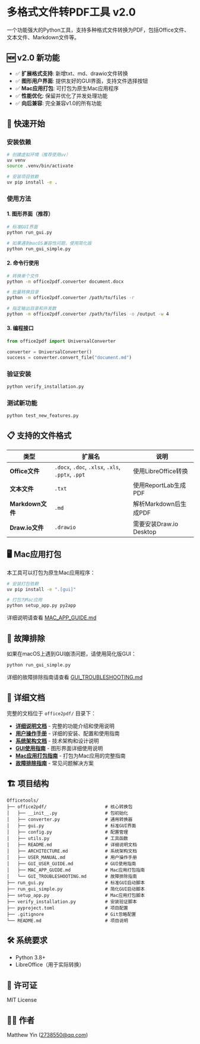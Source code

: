 # 多格式文件转PDF工具 v2.0

一个功能强大的Python工具，支持多种格式文件转换为PDF，包括Office文件、文本文件、Markdown文件等。

## 🆕 v2.0 新功能

- ✅ **扩展格式支持**: 新增txt、md、drawio文件转换
- ✅ **图形用户界面**: 提供友好的GUI界面，支持文件选择按钮
- ✅ **Mac应用打包**: 可打包为原生Mac应用程序
- ✅ **性能优化**: 保留并优化了并发处理功能
- ✅ **向后兼容**: 完全兼容v1.0的所有功能

## 🚀 快速开始

### 安装依赖

```bash
# 创建虚拟环境（推荐使用uv）
uv venv
source .venv/bin/activate

# 安装项目依赖
uv pip install -e .
```

### 使用方法

#### 1. 图形界面（推荐）
```bash
# 标准GUI界面
python run_gui.py

# 如果遇到macOS兼容性问题，使用简化版
python run_gui_simple.py
```

#### 2. 命令行使用
```bash
# 转换单个文件
python -m office2pdf.converter document.docx

# 批量转换目录
python -m office2pdf.converter /path/to/files -r

# 指定输出目录和并发数
python -m office2pdf.converter /path/to/files -o /output -w 4
```

#### 3. 编程接口
```python
from office2pdf import UniversalConverter

converter = UniversalConverter()
success = converter.convert_file("document.md")
```

### 验证安装

```bash
python verify_installation.py
```

### 测试新功能

```bash
python test_new_features.py
```

## 📋 支持的文件格式

| 类型 | 扩展名 | 说明 |
|------|--------|------|
| **Office文件** | `.docx`, `.doc`, `.xlsx`, `.xls`, `.pptx`, `.ppt` | 使用LibreOffice转换 |
| **文本文件** | `.txt` | 使用ReportLab生成PDF |
| **Markdown文件** | `.md` | 解析Markdown后生成PDF |
| **Draw.io文件** | `.drawio` | 需要安装Draw.io Desktop |

## 🖥️ Mac应用打包

本工具可以打包为原生Mac应用程序：

```bash
# 安装打包依赖
uv pip install -e ".[gui]"

# 打包为Mac应用
python setup_app.py py2app
```

详细说明请查看 [MAC_APP_GUIDE.md](MAC_APP_GUIDE.md)

## 🐛 故障排除

如果在macOS上遇到GUI崩溃问题，请使用简化版GUI：
```bash
python run_gui_simple.py
```

详细的故障排除指南请查看 [GUI_TROUBLESHOOTING.md](GUI_TROUBLESHOOTING.md)

## 📖 详细文档

完整的文档位于 `office2pdf/` 目录下：

- **[详细说明文档](office2pdf/README.md)** - 完整的功能介绍和使用说明
- **[用户操作手册](office2pdf/USER_MANUAL.md)** - 详细的安装、配置和使用指南
- **[系统架构文档](office2pdf/ARCHITECTURE.md)** - 技术架构和设计说明
- **[GUI使用指南](office2pdf/GUI_USER_GUIDE.md)** - 图形界面详细使用说明
- **[Mac应用打包指南](office2pdf/MAC_APP_GUIDE.md)** - 打包为Mac应用的完整指南
- **[故障排除指南](office2pdf/GUI_TROUBLESHOOTING.md)** - 常见问题解决方案

## 🏗️ 项目结构

```text
Officetools/
├── office2pdf/                      # 核心转换包
│   ├── __init__.py                  # 包初始化
│   ├── converter.py                 # 通用转换器
│   ├── gui.py                       # 标准GUI界面
│   ├── config.py                    # 配置管理
│   ├── utils.py                     # 工具函数
│   ├── README.md                    # 详细说明文档
│   ├── ARCHITECTURE.md              # 系统架构文档
│   ├── USER_MANUAL.md               # 用户操作手册
│   ├── GUI_USER_GUIDE.md            # GUI使用指南
│   ├── MAC_APP_GUIDE.md             # Mac应用打包指南
│   └── GUI_TROUBLESHOOTING.md       # 故障排除指南
├── run_gui.py                       # 标准GUI启动脚本
├── run_gui_simple.py                # 简化GUI启动脚本
├── setup_app.py                     # Mac应用打包脚本
├── verify_installation.py           # 安装验证脚本
├── pyproject.toml                   # 项目配置
├── .gitignore                       # Git忽略配置
└── README.md                        # 项目说明
```

## 🛠️ 系统要求

- Python 3.8+
- LibreOffice（用于实际转换）

## 📄 许可证

MIT License

## 👨‍💻 作者

Matthew Yin (2738550@qq.com)